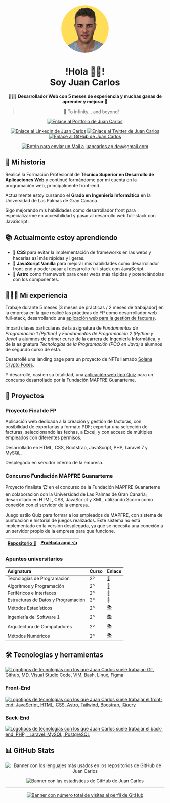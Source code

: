 <div align="center">

<img src="./jcap_dev_bg-yellow.png" alt="Juan Carlos Acosta Perabá Logo con Fondo Amarillo" width="150px" style="border-radius: 100%">

<h1>!Hola 👋🏼!<br />Soy Juan Carlos</h1>

**👨🏼‍💻 Desarrollador Web con 5 meses de experiencia y muchas ganas de aprender y mejorar 💛**

> 🚀 To infinity... and beyond!

[![Enlace al Portfolio de Juan Carlos](https://img.shields.io/badge/-Portfolio-%23FFDD58?style=for-the-badge)](https://juancarlosacostaperaba.github.io)

[![Enlace al LinkedIn de Juan Carlos](https://img.shields.io/badge/-LinkedIn-0077B5?style=for-the-social&logo=linkedin&logoColor=white)](https://www.linkedin.com/in/juancarlosacostaperaba/)
[![Enlace al Twitter de Juan Carlos](https://img.shields.io/twitter/follow/jcap_dev?label=Twitter&logo=Twitter&style=social)](https://twitter.com/jcap_dev)
[![Enlace al GitHub de Juan Carlos](https://img.shields.io/github/followers/JuanCarlosAcostaPeraba?label=GitHub&logo=github&style=social)](https://github.com/JuanCarlosAcostaPeraba)

[![Botón para enviar un Mail a juancarlos.ap.dev@gmail.com](https://img.shields.io/badge/-Contáctame%20vía%20Mail-DC3545?style=for-the-social&logo=gmail&logoColor=white)](mailto:juancarlos.ap.dev@gmail.com)

</div>

## 📖 Mi historia

Realicé la Formación Profesional de **Técnico Superior en Desarrollo de Aplicaciones Web** y continué formándome por mi cuenta en la programación web, principalmente front-end.

Actualmente estoy cursando el **Grado en Ingeniería Informática** en la Universidad de Las Palmas de Gran Canaria.

Sigo mejorando mis habilidades como desarrollador front para especializarme en accesibilidad y pasar al desarrollo web full-stack con JavaScript.

## 📚 Actualmente estoy aprendiendo

- **🎨 CSS** para evitar la implementación de frameworks en las webs y hacerlas así más rápidas y ligeras.
- **💛 JavaScript Vanilla** para mejorar mis habilidades como desarrollador front-end y poder pasar al desarrollo full-stack con JavaScript.
- **🚀 Astro** como framework para crear webs más rápidas y potenciándolas con los componentes.

## 🧑🏼‍💻 Mi experiencia

Trabajé durante 5 meses [3 meses de prácticas / 2 meses de trabajador] en la empresa en la que realicé las prácticas de FP como desarrollador web full-stack, desarrollando una [aplicación web para la gestión de facturas](#proyecto-final-de-fp).

Impartí clases particulares de la asignatura de _Fundamentos de Programación 1 (Python)_ y _Fundamentos de Programación 2 (Python y Java)_ a alumnos de primer curso de la carrera de Ingeniería Informática, y de la asignatura _Tecnologías de la Programación (POO en Java)_ a alumnos de segundo curso de esta.

Desarrollé una landing page para un proyecto de NFTs llamado [Solana Crypto Foxes](https://twitter.com/SolCryptoFoxes_).

Y desarrollé, casi en su totalidad, una [aplicación web tipo Quiz](#concurso-fundación-mapfre-guanarteme) para un concurso desarrollado por la Fundación MAPFRE Guanarteme.

## 📂 Proyectos

### Proyecto Final de FP

Aplicación web dedicada a la creación y gestión de facturas, con posibilidad de exportarlas a formato PDF; exportar una selección de facturas, seleccionando las fechas, a Excel, y con acceso de múltiples empleados con diferentes permisos.

Desarrollado en HTML, CSS, Bootstrap, JavaScript, PHP, Laravel 7 y MySQL.

Desplegado en servidor interno de la empresa.

### Concurso Fundación MAPFRE Guanarteme

Proyecto finalista 🏆 en el concurso de la Fundación MAPFRE Guanarteme en colaboración con la Universidad de Las Palmas de Gran Canaria; desarrollado en HTML, CSS, JavaScript y XML, utilizando Scorm como conexión con el servidor de la empresa.

Juego estilo Quiz para formar a los empleados de MAPFRE, con sistema de puntuación e historial de juegos realizados. Este sistema no está implementado en la versión desplegada, ya que se necesita una conexión a un servidor propio de la empresa para que funcione.

| [Repositorio 🐙](https://github.com/JIVANU-Inc/gamificacion) | [Pruébala aquí 👈](https://jivanu-inc.github.io/gamificacion/#inicio) |
| ------------------------------------------------------------ | --------------------------------------------------------------------- |

### Apuntes universitarios

| Asignatura                          | Curso | Enlace                                                                                                       |
| :---------------------------------- | :---- | :----------------------------------------------------------------------------------------------------------- |
| Tecnologías de Programación         | 2º    | [🐙](https://github.com/JuanCarlosAcostaPeraba/tp-practicas)                                                 |
| Algoritmos y Programación           | 2º    | [🐙](https://github.com/JuanCarlosAcostaPeraba/ap-practicas)                                                 |
| Periféricos e Interfaces            | 2º    | [🐙](https://github.com/JuanCarlosAcostaPeraba/pi-practicas)                                                 |
| Estructuras de Datos y Programación | 2º    | [🐙](https://github.com/JuanCarlosAcostaPeraba/edp-practicas)                                                |
| Métodos Estadísticos                | 2º    | [📚](https://jcap-dev.notion.site/ME-29694f325ba64e49a2c0e1960849a8e3?pvs=4)                                 |
| Ingeniería del Software 1           | 2º    | [📚](https://jcap-dev.notion.site/IS1-f7a829bd8429420fa6ab4f1b3d51ae0e?pvs=4)                                |
| Arquitectura de Computadores        | 2º    | [📚](https://jcap-dev.notion.site/AC-efe718ee760a468abfad64c511c15509?pvs=4)                                 |
| Métodos Numéricos                   | 2º    | [📚](https://jcap-dev.notion.site/2e1cc3fc2cf64f1a9d5523c77ca6c31a?v=ebbbbb99629942adb44dc9804f5d32c7&pvs=4) |

## 🛠️ Tecnologías y herramientas

[![Logotipos de tecnologías con los que Juan Carlos suele trabajar: Git, Github, MD, Visual Studio Code, VIM, Bash, Linux, Figma](https://skillicons.dev/icons?i=git,github,md,vscode,vim,bash,linux,figma)](https://skillicons.dev)

### Front-End

[![Logotipos de tecnologías con los que Juan Carlos suele trabajar el front-end: JavaScript, HTML, CSS, Astro, Tailwind, Boostrap, jQuery](https://skillicons.dev/icons?i=js,html,css,astro,tailwind,bootstrap,jquery)](https://skillicons.dev)

### Back-End

[![Logotipos de tecnologías con los que Juan Carlos suele trabajar el back-end: PHP, , Laravel, MySQL, PostgreSQL](https://skillicons.dev/icons?i=php,laravel,mysql,postgres)](https://skillicons.dev)

## 📊 GitHub Stats

<div align="center">

![Banner con los lenguajes más usados en los repositorios de GitHub de Juan Carlos](https://github-readme-stats.vercel.app/api/top-langs/?username=JuanCarlosAcostaPeraba&layout=compact&theme=swift)

![Banner con las estadísticas de GitHub de Juan Carlos](https://github-readme-stats.vercel.app/api?username=JuanCarlosAcostaPeraba&show_icons=true&theme=swift&include_all_commits=false&count_private=true&custom_title=GitHub%20Stats)

</div>

---

<div align="center">

[![Banner con número total de visitas al perfil de GitHub](https://api.visitorbadge.io/api/visitors?path=https%3A%2F%2Fgithub.com%2FJuanCarlosAcostaPeraba%2F&label=%E2%9D%A4%EF%B8%8F%20Gracias%20por%20ser%20la%20visita%20n%C2%BA&countColor=%23ffdd58)](https://visitorbadge.io/status?path=https%3A%2F%2Fgithub.com%2FJuanCarlosAcostaPeraba%2F)

</div>
